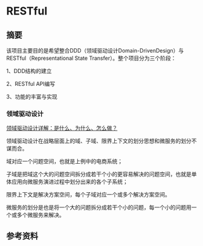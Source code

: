 # RESTful

## 摘要
该项目主要目的是希望整合DDD（领域驱动设计Domain-DrivenDesign）与RESTful（Representational State Transfer）。整个项目分为三个阶段：

1、DDD结构的建立

2、RESTful API编写

3、功能的丰富与实现

### 领域驱动设计

[领域驱动设计详解：是什么、为什么、怎么做？](https://baijiahao.baidu.com/s?id=1673356755459515783&wfr=spider&for=pc)

领域驱动设计在战略层面上的域、子域、限界上下文的划分思想和微服务的划分不谋而合。

域对应一个问题空间，也就是上例中的电商系统；

子域是把域这个大的问题空间拆分成若干个小的更容易解决的问题空间，也就是单体应用向微服务演进过程中划分出来的各个子系统；

限界上下文是解决方案空间，每个子域对应一个或多个解决方案空间。

微服务的划分是也是将一个大的问题拆分成若干个小的问题，每一个小的问题用一个或多个微服务来解决。

## 参考资料
